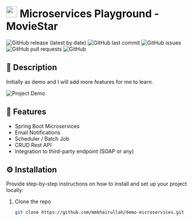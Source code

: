 # <img src="https://github.com/YourUsername/YourRepository/blob/main/assets/logo.gif" width="30px"> Microservices Playground - MovieStar

![GitHub release (latest by date)](https://img.shields.io/github/v/release/YourUsername/YourRepository)
![GitHub last commit](https://img.shields.io/github/last-commit/YourUsername/YourRepository)
![GitHub issues](https://img.shields.io/github/issues/YourUsername/YourRepository)
![GitHub pull requests](https://img.shields.io/github/issues-pr/YourUsername/YourRepository)
![GitHub](https://img.shields.io/github/license/YourUsername/YourRepository)

## 📝 Description 
Initially as demo and I will add more features for me to learn. 

![Project Demo](assets/demo.gif)

## 🚀 Features
- Spring Boot Microservices 
- Email Notifications
- Scheduler / Batch Job
- CRUD Rest API
- Integration to third-party endpoint (SOAP or any)

## ⚙️ Installation
Provide step-by-step instructions on how to install and set up your project locally:
1. Clone the repo
   ```sh
   git clone https://github.com/mmkhairullah/demo-microservices.git
